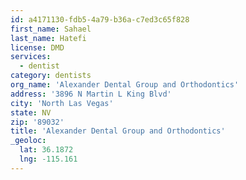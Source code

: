 ```yaml
---
id: a4171130-fdb5-4a79-b36a-c7ed3c65f828
first_name: Sahael
last_name: Hatefi
license: DMD
services:
  - dentist
category: dentists
org_name: 'Alexander Dental Group and Orthodontics'
address: '3896 N Martin L King Blvd'
city: 'North Las Vegas'
state: NV
zip: '89032'
title: 'Alexander Dental Group and Orthodontics'
_geoloc:
  lat: 36.1872
  lng: -115.161
---
```

